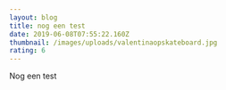 ```yaml
---
layout: blog
title: nog een test
date: 2019-06-08T07:55:22.160Z
thumbnail: /images/uploads/valentinaopskateboard.jpg
rating: 6
---
```

Nog een test
